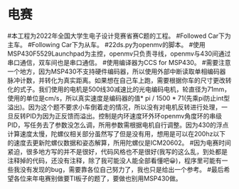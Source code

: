 # 电赛
#本工程为2022年全国大学生电子设计竞赛省赛C题的工程。
#Followed Car下为主车。
#Following Car下为从车。
#22ds.py为openmv的脚本。
#使用MSP430F5529Launchpad为主控，openmv只负责寻线，openmv与430间通过串口通信，双车间也是串口通信。
#使用编译器为CCS for MSP430。
#需要注意一个地方，因为MSP430不支持硬件编码器，所以使用外部中断读取单相编码器脉冲计数，并转化为真实距离。如果想在自己车上跑，需要根据你车的尺寸更改转化的式子。我们使用的电机是500线30减速比的光电编码电机，轮直径为71mm，使用的单位是cm/s，所以真实速度是编码器的值* pi / 1500 * 71(先乘pi防止int型溢出)。因为这个题不要求小车倒着走的情况，所以没有对电机反转进行处理，一旦反转PID为因为正反馈而溢出。控制是内环速度环外环openmv角度环的串级PID，写任务去了参数没怎么调，所用参数需根据电机自行调整。因为430的浮点计算速度太慢，陀螺仪相关部分虽然写了但是没有用，想用是可以在200hz以下的速度去更新陀螺仪数据和姿态解算，所用陀螺仪是ICM20602。
#因为电赛时间紧迫，很多地方写的并不是很好，代码风格也不是很好(我写的这么乱，到处都是注释掉的代码，还没有注释，除了我可能没人能全部看懂吧😀)，程序里可能有一些我没有发现的bug，需要靠各位自己努力了，我也只是给出一个参考。
#最后希望各位来年电赛别做要TI板子的题了，要做也别用MSP430做。
